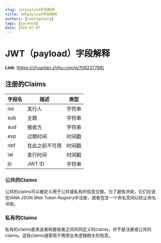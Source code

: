 ```yaml
---
slug: jwtpayload字段解释
title: JWTpayload字段解释
authors: [sumingcheng]
tags: [backend]
date: 2024-07-07
---
```


# JWT（payload）字段解释



 **Link:** [https://zhuanlan.zhihu.com/p/706237789]

## 注册的Claims  

| 字段名 | 描述 | 类型 |
| --- | --- | --- |
| iss | 发行人 | 字符串 |
| sub | 主题 | 字符串 |
| aud | 接收方 | 字符串 |
| exp | 过期时间 | 时间戳 |
| nbf | 在此之前不可用 | 时间戳 |
| iat | 发行时间 | 时间戳 |
| jti | JWT ID | 字符串 |

### 公共的Claims  

公共的claims可以被定义用于公共或私有的信息交换。为了避免冲突，它们应该在IANA JSON Web Token Registry中注册，或者包含一个命名空间以防止命名冲突。

### 私有的Claims  

私有的claims是发送者和接收者之间共同定义的claims，并不是注册或公共的claims。这些claims通常用于携带业务逻辑相关的信息。